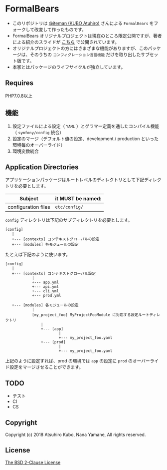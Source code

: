 # FormalBears

- このリポジトリは [@iteman (KUBO Atuhiro)](https://github.com/iteman) さんによる `FormalBears` をフォークして改変して作ったものです。
- FormalBears オリジナルプロジェクトは現在のところ限定公開ですが、著者による紹介のスライドが [こちら](https://www.slideshare.net/iteman/the-birth-of-formalbears) で公開されています。
- オリジナルプロジェクトの方にはさまざまな機能がありますが、このパッケージは、そのうちの `コンフィグレーション言語機能` だけを取り出したサブセット版です。
- 本家とはパッケージのライフサイクルが独立しています。

## Requires

PHP7.0.8以上

## 機能

1. 設定ファイルによる設定（ `YAML` ）とグラマー定義を通したコンパイル機能（ `symfony/config` 統合）
2. 設定のマージ（デフォルト値の設定、development / production といった環境毎のオーバーライド）
3. 環境変数統合

## Application Directories

アプリケーションパッケージはルートレベルのディレクトリとして下記ディレクトリを必要とします。

| Subject | it MUST be named: |
| ----------------------------------------------- | -------------------------- |
| configuration files                             | `etc/config/`                  |


`config` ディレクトリは下記のサブディレクトリを必要とします。

```
[config]
   |
   +--- [contexts] コンテキストグローバルの設定 
   +--- [modules] 各モジュールの設定
```

たとえば下記のように使います。

```
[config]
   |
   +--- [contexts] コンテキストグローバル設定 
            |
            +--- app.yml
            +--- api.yml
            +--- cli.yml
            +--- prod.yml
            
   +--- [modules] 各モジュールの設定
            |
            [my_project_foo] MyProjectFooModule に対応する設定ルートディレクトリ
                |
                +--- [app]
                        |
                        +--- my_project_foo.yaml
                +--- [prod]
                        |
                        +--- my_project_foo.yaml
```

上記のように設定すれば、prod の環境では `app` の設定に `prod` のオーバーライド設定をマージさせることができます。

## TODO

- テスト
- CI
- CS

## Copyright

Copyright (c) 2018 Atsuhiro Kubo, Nana Yamane, All rights reserved.

## License

[The BSD 2-Clause License](http://opensource.org/licenses/BSD-2-Clause)
